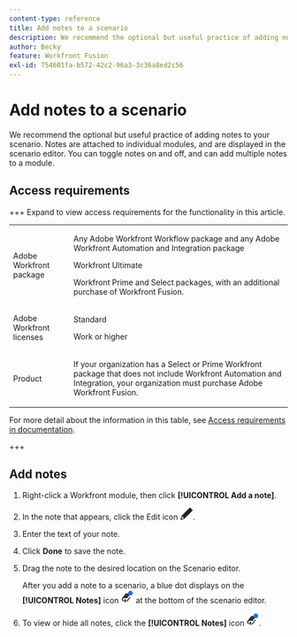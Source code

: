 ```yaml
---
content-type: reference
title: Add notes to a scenario
description: We recommend the optional but useful practice of adding notes about each module.
author: Becky
feature: Workfront Fusion
exl-id: 754601fa-b572-42c2-96a3-3c36a8ed2c56
---
```

# Add notes to a scenario

We recommend the optional but useful practice of adding notes to your scenario. Notes are attached to individual modules, and are displayed in the scenario editor. You can toggle notes on and off, and can add multiple notes to a module.

## Access requirements

+++ Expand to view access requirements for the functionality in this article.

<table style="table-layout:auto">
 <col> 
 <col> 
 <tbody> 
  <tr> 
   <td role="rowheader">Adobe Workfront package</td> 
   <td> <p>Any Adobe Workfront Workflow package and any Adobe Workfront Automation and Integration package</p><p>Workfront Ultimate</p><p>Workfront Prime and Select packages, with an additional purchase of Workfront Fusion.</p> </td> 
  </tr> 
  <tr data-mc-conditions=""> 
   <td role="rowheader">Adobe Workfront licenses</td> 
   <td> <p>Standard</p><p>Work or higher</p> </td> 
  </tr> 
  <tr> 
   <td role="rowheader">Product</td> 
   <td>
   <p>If your organization has a Select or Prime Workfront package that does not include Workfront Automation and Integration, your organization must purchase Adobe Workfront Fusion.</li></ul>
   </td> 
  </tr>
 </tbody> 
</table>

For more detail about the information in this table, see [Access requirements in documentation](/help/workfront-fusion/references/licenses-and-roles/access-level-requirements-in-documentation.md).

+++

## Add notes

1. Right-click a Workfront module, then click **[!UICONTROL Add a note]**.
1. In the note that appears, click the Edit icon ![Edit icon](assets/edit-note.png).
1. Enter the text of your note.
1. Click **Done** to save the note.
1. Drag the note to the desired location on the Scenario editor.

     After you add a note to a scenario, a blue dot displays on the **[!UICONTROL Notes]** icon ![Notes icon with dot](assets/notes-icon-w-dot.png) at the bottom of the scenario editor.

1. To view or hide all notes, click the **[!UICONTROL Notes]** icon ![Notes icon with dot](assets/notes-icon-w-dot.png). 

